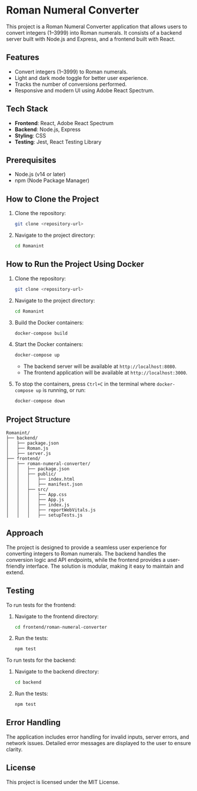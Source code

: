 # Roman Numeral Converter

This project is a Roman Numeral Converter application that allows users to convert integers (1–3999) into Roman numerals. It consists of a backend server built with Node.js and Express, and a frontend built with React.

## Features
- Convert integers (1–3999) to Roman numerals.
- Light and dark mode toggle for better user experience.
- Tracks the number of conversions performed.
- Responsive and modern UI using Adobe React Spectrum.

## Tech Stack
- **Frontend**: React, Adobe React Spectrum
- **Backend**: Node.js, Express
- **Styling**: CSS
- **Testing**: Jest, React Testing Library

## Prerequisites
- Node.js (v14 or later)
- npm (Node Package Manager)

## How to Clone the Project
1. Clone the repository:
   ```bash
   git clone <repository-url>
   ```
2. Navigate to the project directory:
   ```bash
   cd Romanint
   ```

## How to Run the Project Using Docker

1. Clone the repository:
   ```bash
   git clone <repository-url>
   ```
2. Navigate to the project directory:
   ```bash
   cd Romanint
   ```
3. Build the Docker containers:
   ```bash
   docker-compose build
   ```
4. Start the Docker containers:
   ```bash
   docker-compose up
   ```
   - The backend server will be available at `http://localhost:8080`.
   - The frontend application will be available at `http://localhost:3000`.

5. To stop the containers, press `Ctrl+C` in the terminal where `docker-compose up` is running, or run:
   ```bash
   docker-compose down
   ```

## Project Structure
```
Romanint/
├── backend/
│   ├── package.json
│   ├── Roman.js
│   ├── server.js
├── frontend/
│   ├── roman-numeral-converter/
│   │   ├── package.json
│   │   ├── public/
│   │   │   ├── index.html
│   │   │   ├── manifest.json
│   │   ├── src/
│   │   │   ├── App.css
│   │   │   ├── App.js
│   │   │   ├── index.js
│   │   │   ├── reportWebVitals.js
│   │   │   ├── setupTests.js
```

## Approach
The project is designed to provide a seamless user experience for converting integers to Roman numerals. The backend handles the conversion logic and API endpoints, while the frontend provides a user-friendly interface. The solution is modular, making it easy to maintain and extend.

## Testing
To run tests for the frontend:
1. Navigate to the frontend directory:
   ```bash
   cd frontend/roman-numeral-converter
   ```
2. Run the tests:
   ```bash
   npm test
   ```

To run tests for the backend:
1. Navigate to the backend directory:
   ```bash
   cd backend
   ```
2. Run the tests:
   ```bash
   npm test
   ```

## Error Handling
The application includes error handling for invalid inputs, server errors, and network issues. Detailed error messages are displayed to the user to ensure clarity.

## License
This project is licensed under the MIT License.
